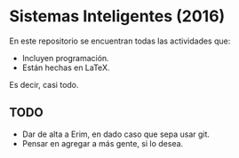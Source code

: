 # Sistemas Inteligentes (2016)

En este repositorio se encuentran todas las actividades que:

- Incluyen programación.
- Están hechas en LaTeX.

Es decir, casi todo.

## TODO

- Dar de alta a Erim, en dado caso que sepa usar git.
- Pensar en agregar a más gente, si lo desea.